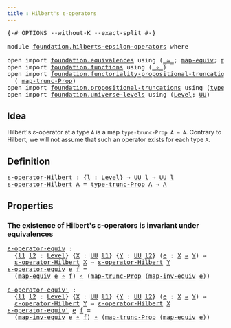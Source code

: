 ```yaml
---
title : Hilbert's ε-operators
---
```


<pre class="Agda"><a id="48" class="Symbol">{-#</a> <a id="52" class="Keyword">OPTIONS</a> <a id="60" class="Pragma">--without-K</a> <a id="72" class="Pragma">--exact-split</a> <a id="86" class="Symbol">#-}</a>

<a id="91" class="Keyword">module</a> <a id="98" href="foundation.hilberts-epsilon-operators.html" class="Module">foundation.hilberts-epsilon-operators</a> <a id="136" class="Keyword">where</a>

<a id="143" class="Keyword">open</a> <a id="148" class="Keyword">import</a> <a id="155" href="foundation.equivalences.html" class="Module">foundation.equivalences</a> <a id="179" class="Keyword">using</a> <a id="185" class="Symbol">(</a><a id="186" href="foundation-core.equivalences.html#1621" class="Function Operator">_≃_</a><a id="189" class="Symbol">;</a> <a id="191" href="foundation-core.equivalences.html#1821" class="Function">map-equiv</a><a id="200" class="Symbol">;</a> <a id="202" href="foundation-core.equivalences.html#5036" class="Function">map-inv-equiv</a><a id="215" class="Symbol">)</a>
<a id="217" class="Keyword">open</a> <a id="222" class="Keyword">import</a> <a id="229" href="foundation.functions.html" class="Module">foundation.functions</a> <a id="250" class="Keyword">using</a> <a id="256" class="Symbol">(</a><a id="257" href="foundation-core.functions.html#420" class="Function Operator">_∘_</a><a id="260" class="Symbol">)</a>
<a id="262" class="Keyword">open</a> <a id="267" class="Keyword">import</a> <a id="274" href="foundation.functoriality-propositional-truncation.html" class="Module">foundation.functoriality-propositional-truncation</a> <a id="324" class="Keyword">using</a>
  <a id="332" class="Symbol">(</a> <a id="334" href="foundation.functoriality-propositional-truncation.html#1456" class="Function">map-trunc-Prop</a><a id="348" class="Symbol">)</a>
<a id="350" class="Keyword">open</a> <a id="355" class="Keyword">import</a> <a id="362" href="foundation.propositional-truncations.html" class="Module">foundation.propositional-truncations</a> <a id="399" class="Keyword">using</a> <a id="405" class="Symbol">(</a><a id="406" href="foundation.propositional-truncations.html#2209" class="Function">type-trunc-Prop</a><a id="421" class="Symbol">)</a>
<a id="423" class="Keyword">open</a> <a id="428" class="Keyword">import</a> <a id="435" href="foundation.universe-levels.html" class="Module">foundation.universe-levels</a> <a id="462" class="Keyword">using</a> <a id="468" class="Symbol">(</a><a id="469" href="Agda.Primitive.html#597" class="Postulate">Level</a><a id="474" class="Symbol">;</a> <a id="476" href="foundation-core.universe-levels.html#235" class="Primitive">UU</a><a id="478" class="Symbol">)</a>
</pre>
## Idea

Hilbert's ε-operator at a type `A` is a map `type-trunc-Prop A → A`. Contrary to Hilbert, we will not assume that such an operator exists for each type `A`.

## Definition

<pre class="Agda"><a id="ε-operator-Hilbert"></a><a id="675" href="foundation.hilberts-epsilon-operators.html#675" class="Function">ε-operator-Hilbert</a> <a id="694" class="Symbol">:</a> <a id="696" class="Symbol">{</a><a id="697" href="foundation.hilberts-epsilon-operators.html#697" class="Bound">l</a> <a id="699" class="Symbol">:</a> <a id="701" href="Agda.Primitive.html#597" class="Postulate">Level</a><a id="706" class="Symbol">}</a> <a id="708" class="Symbol">→</a> <a id="710" href="foundation-core.universe-levels.html#235" class="Primitive">UU</a> <a id="713" href="foundation.hilberts-epsilon-operators.html#697" class="Bound">l</a> <a id="715" class="Symbol">→</a> <a id="717" href="foundation-core.universe-levels.html#235" class="Primitive">UU</a> <a id="720" href="foundation.hilberts-epsilon-operators.html#697" class="Bound">l</a>
<a id="722" href="foundation.hilberts-epsilon-operators.html#675" class="Function">ε-operator-Hilbert</a> <a id="741" href="foundation.hilberts-epsilon-operators.html#741" class="Bound">A</a> <a id="743" class="Symbol">=</a> <a id="745" href="foundation.propositional-truncations.html#2209" class="Function">type-trunc-Prop</a> <a id="761" href="foundation.hilberts-epsilon-operators.html#741" class="Bound">A</a> <a id="763" class="Symbol">→</a> <a id="765" href="foundation.hilberts-epsilon-operators.html#741" class="Bound">A</a>
</pre>
## Properties

### The existence of Hilbert's ε-operators is invariant under equivalences

<pre class="Agda"><a id="ε-operator-equiv"></a><a id="871" href="foundation.hilberts-epsilon-operators.html#871" class="Function">ε-operator-equiv</a> <a id="888" class="Symbol">:</a>
  <a id="892" class="Symbol">{</a><a id="893" href="foundation.hilberts-epsilon-operators.html#893" class="Bound">l1</a> <a id="896" href="foundation.hilberts-epsilon-operators.html#896" class="Bound">l2</a> <a id="899" class="Symbol">:</a> <a id="901" href="Agda.Primitive.html#597" class="Postulate">Level</a><a id="906" class="Symbol">}</a> <a id="908" class="Symbol">{</a><a id="909" href="foundation.hilberts-epsilon-operators.html#909" class="Bound">X</a> <a id="911" class="Symbol">:</a> <a id="913" href="foundation-core.universe-levels.html#235" class="Primitive">UU</a> <a id="916" href="foundation.hilberts-epsilon-operators.html#893" class="Bound">l1</a><a id="918" class="Symbol">}</a> <a id="920" class="Symbol">{</a><a id="921" href="foundation.hilberts-epsilon-operators.html#921" class="Bound">Y</a> <a id="923" class="Symbol">:</a> <a id="925" href="foundation-core.universe-levels.html#235" class="Primitive">UU</a> <a id="928" href="foundation.hilberts-epsilon-operators.html#896" class="Bound">l2</a><a id="930" class="Symbol">}</a> <a id="932" class="Symbol">(</a><a id="933" href="foundation.hilberts-epsilon-operators.html#933" class="Bound">e</a> <a id="935" class="Symbol">:</a> <a id="937" href="foundation.hilberts-epsilon-operators.html#909" class="Bound">X</a> <a id="939" href="foundation-core.equivalences.html#1621" class="Function Operator">≃</a> <a id="941" href="foundation.hilberts-epsilon-operators.html#921" class="Bound">Y</a><a id="942" class="Symbol">)</a> <a id="944" class="Symbol">→</a>
  <a id="948" href="foundation.hilberts-epsilon-operators.html#675" class="Function">ε-operator-Hilbert</a> <a id="967" href="foundation.hilberts-epsilon-operators.html#909" class="Bound">X</a> <a id="969" class="Symbol">→</a> <a id="971" href="foundation.hilberts-epsilon-operators.html#675" class="Function">ε-operator-Hilbert</a> <a id="990" href="foundation.hilberts-epsilon-operators.html#921" class="Bound">Y</a>
<a id="992" href="foundation.hilberts-epsilon-operators.html#871" class="Function">ε-operator-equiv</a> <a id="1009" href="foundation.hilberts-epsilon-operators.html#1009" class="Bound">e</a> <a id="1011" href="foundation.hilberts-epsilon-operators.html#1011" class="Bound">f</a> <a id="1013" class="Symbol">=</a>
  <a id="1017" class="Symbol">(</a><a id="1018" href="foundation-core.equivalences.html#1821" class="Function">map-equiv</a> <a id="1028" href="foundation.hilberts-epsilon-operators.html#1009" class="Bound">e</a> <a id="1030" href="foundation-core.functions.html#420" class="Function Operator">∘</a> <a id="1032" href="foundation.hilberts-epsilon-operators.html#1011" class="Bound">f</a><a id="1033" class="Symbol">)</a> <a id="1035" href="foundation-core.functions.html#420" class="Function Operator">∘</a> <a id="1037" class="Symbol">(</a><a id="1038" href="foundation.functoriality-propositional-truncation.html#1456" class="Function">map-trunc-Prop</a> <a id="1053" class="Symbol">(</a><a id="1054" href="foundation-core.equivalences.html#5036" class="Function">map-inv-equiv</a> <a id="1068" href="foundation.hilberts-epsilon-operators.html#1009" class="Bound">e</a><a id="1069" class="Symbol">))</a>

<a id="ε-operator-equiv&#39;"></a><a id="1073" href="foundation.hilberts-epsilon-operators.html#1073" class="Function">ε-operator-equiv&#39;</a> <a id="1091" class="Symbol">:</a>
  <a id="1095" class="Symbol">{</a><a id="1096" href="foundation.hilberts-epsilon-operators.html#1096" class="Bound">l1</a> <a id="1099" href="foundation.hilberts-epsilon-operators.html#1099" class="Bound">l2</a> <a id="1102" class="Symbol">:</a> <a id="1104" href="Agda.Primitive.html#597" class="Postulate">Level</a><a id="1109" class="Symbol">}</a> <a id="1111" class="Symbol">{</a><a id="1112" href="foundation.hilberts-epsilon-operators.html#1112" class="Bound">X</a> <a id="1114" class="Symbol">:</a> <a id="1116" href="foundation-core.universe-levels.html#235" class="Primitive">UU</a> <a id="1119" href="foundation.hilberts-epsilon-operators.html#1096" class="Bound">l1</a><a id="1121" class="Symbol">}</a> <a id="1123" class="Symbol">{</a><a id="1124" href="foundation.hilberts-epsilon-operators.html#1124" class="Bound">Y</a> <a id="1126" class="Symbol">:</a> <a id="1128" href="foundation-core.universe-levels.html#235" class="Primitive">UU</a> <a id="1131" href="foundation.hilberts-epsilon-operators.html#1099" class="Bound">l2</a><a id="1133" class="Symbol">}</a> <a id="1135" class="Symbol">(</a><a id="1136" href="foundation.hilberts-epsilon-operators.html#1136" class="Bound">e</a> <a id="1138" class="Symbol">:</a> <a id="1140" href="foundation.hilberts-epsilon-operators.html#1112" class="Bound">X</a> <a id="1142" href="foundation-core.equivalences.html#1621" class="Function Operator">≃</a> <a id="1144" href="foundation.hilberts-epsilon-operators.html#1124" class="Bound">Y</a><a id="1145" class="Symbol">)</a> <a id="1147" class="Symbol">→</a>
  <a id="1151" href="foundation.hilberts-epsilon-operators.html#675" class="Function">ε-operator-Hilbert</a> <a id="1170" href="foundation.hilberts-epsilon-operators.html#1124" class="Bound">Y</a> <a id="1172" class="Symbol">→</a> <a id="1174" href="foundation.hilberts-epsilon-operators.html#675" class="Function">ε-operator-Hilbert</a> <a id="1193" href="foundation.hilberts-epsilon-operators.html#1112" class="Bound">X</a>
<a id="1195" href="foundation.hilberts-epsilon-operators.html#1073" class="Function">ε-operator-equiv&#39;</a> <a id="1213" href="foundation.hilberts-epsilon-operators.html#1213" class="Bound">e</a> <a id="1215" href="foundation.hilberts-epsilon-operators.html#1215" class="Bound">f</a> <a id="1217" class="Symbol">=</a>
  <a id="1221" class="Symbol">(</a><a id="1222" href="foundation-core.equivalences.html#5036" class="Function">map-inv-equiv</a> <a id="1236" href="foundation.hilberts-epsilon-operators.html#1213" class="Bound">e</a> <a id="1238" href="foundation-core.functions.html#420" class="Function Operator">∘</a> <a id="1240" href="foundation.hilberts-epsilon-operators.html#1215" class="Bound">f</a><a id="1241" class="Symbol">)</a> <a id="1243" href="foundation-core.functions.html#420" class="Function Operator">∘</a> <a id="1245" class="Symbol">(</a><a id="1246" href="foundation.functoriality-propositional-truncation.html#1456" class="Function">map-trunc-Prop</a> <a id="1261" class="Symbol">(</a><a id="1262" href="foundation-core.equivalences.html#1821" class="Function">map-equiv</a> <a id="1272" href="foundation.hilberts-epsilon-operators.html#1213" class="Bound">e</a><a id="1273" class="Symbol">))</a>
</pre>